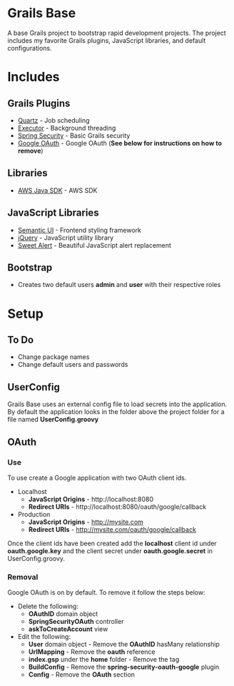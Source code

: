 Grails Base
==========

A base Grails project to bootstrap rapid development projects. The project includes my favorite Grails plugins, JavaScript libraries, and default configurations.

# Includes

## Grails Plugins

- [Quartz](http://grails.org/plugin/quartz) - Job scheduling
- [Executor](http://www.grails.org/plugin/executor) - Background threading
- [Spring Security](http://grails.org/plugin/spring-security-core) - Basic Grails security
- [Google OAuth](http://grails.org/plugin/spring-security-oauth-google) - Google OAuth (**See below for instructions on how to remove**)

## Libraries

- [AWS Java SDK](http://aws.amazon.com/sdk-for-java/) -  AWS SDK

## JavaScript Libraries

- [Semantic UI](http://semantic-ui.com/) - Frontend styling framework
- [jQuery](http://jquery.com/) - JavaScript utility library
- [Sweet Alert](http://tristanedwards.me/sweetalert) - Beautiful JavaScript alert replacement

## Bootstrap

- Creates two default users **admin** and **user** with their respective roles

# Setup

## To Do

- Change package names
- Change default users and passwords

## UserConfig

Grails Base uses an external config file to load secrets into the application. By default the application looks in the folder above the project folder for a file named **UserConfig.groovy**

## OAuth

### Use

To use create a Google application with two OAuth client ids.

- Localhost
	- **JavaScript Origins** - http://localhost:8080
	- **Redirect URIs** - http://localhost:8080/oauth/google/callback
- Production
	- **JavaScript Origins** - http://mysite.com
	- **Redirect URIs** - http://mysite.com/oauth/google/callback

Once the client ids have been created add the **localhost** client id under **oauth.google.key** and the client secret under **oauth.google.secret** in UserConfig.groovy.

### Removal

Google OAuth is on by default. To remove it follow the steps below:

- Delete the following:
	- **OAuthID** domain object
	- **SpringSecurityOAuth** controller
	- **askToCreateAccount** view
- Edit the following:
	- **User** domain object - Remove the **OAuthID** hasMany relationship
	- **UrlMapping** - Remove the **oauth** reference
	- **index.gsp** under the **home** folder -  Remove the **<oauth>** tag
	- **BuildConfig** - Remove the **spring-security-oauth-google** plugin
	- **Config** - Remove the **OAuth** section